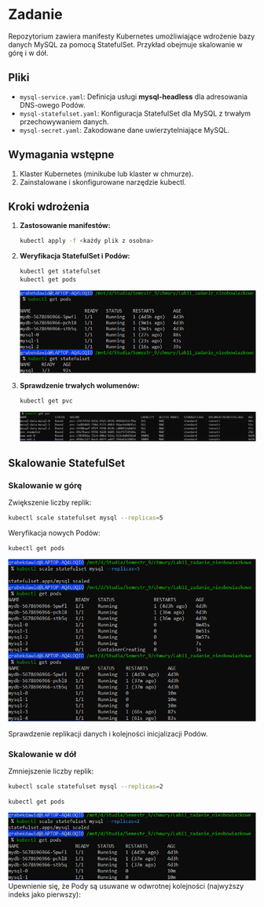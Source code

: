 # Zadanie

Repozytorium zawiera manifesty Kubernetes umożliwiające wdrożenie bazy danych MySQL za pomocą StatefulSet. Przykład obejmuje skalowanie w górę i w dół.

## Pliki

- `mysql-service.yaml`: Definicja usługi **mysql-headless** dla adresowania DNS-owego Podów.
- `mysql-statefulset.yaml`: Konfiguracja StatefulSet dla MySQL z trwałym przechowywaniem danych.
- `mysql-secret.yaml`: Zakodowane dane uwierzytelniające MySQL.

## Wymagania wstępne

1. Klaster Kubernetes (minikube lub klaster w chmurze).
2. Zainstalowane i skonfigurowane narzędzie kubectl.

## Kroki wdrożenia

1. **Zastosowanie manifestów:**

   ```bash
   kubectl apply -f <każdy plik z osobna>
   ```

2. **Weryfikacja StatefulSet i Podów:**

   ```bash
   kubectl get statefulset
   kubectl get pods
   ```

   ![alt text](image-2.png)

3. **Sprawdzenie trwałych wolumenów:**

   ```bash
   kubectl get pvc
   ```

   ![alt text](image-1.png)

## Skalowanie StatefulSet

### Skalowanie w górę

Zwiększenie liczby replik:

```bash
kubectl scale statefulset mysql --replicas=5
```

Weryfikacja nowych Podów:

```bash
kubectl get pods
```

![alt text](image-3.png)

Sprawdzenie replikacji danych i kolejności inicjalizacji Podów.

### Skalowanie w dół

Zmniejszenie liczby replik:

```bash
kubectl scale statefulset mysql --replicas=2
```

```bash
kubectl get pods
```

![alt text](image-4.png)
Upewnienie się, że Pody są usuwane w odwrotnej kolejności (najwyższy indeks jako pierwszy):

